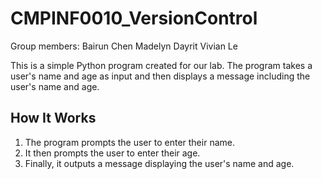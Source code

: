 # CMPINF0010_VersionControl
Group members:
Bairun Chen
Madelyn Dayrit
Vivian Le

This is a simple Python program created for our lab. The program takes a user's name and age as input and then displays a message including the user's name and age.

## How It Works

1. The program prompts the user to enter their name.
2. It then prompts the user to enter their age.
3. Finally, it outputs a message displaying the user's name and age.